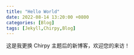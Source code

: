 ```yaml
---
title: "Hello World"
date: 2022-08-14 13:20:00 +0800
categories: [Blog]
tags: [Jekyll,Chirpy,Blog]
---
```

这是我更换 Chirpy 主题后的新博客，欢迎您的来访！
